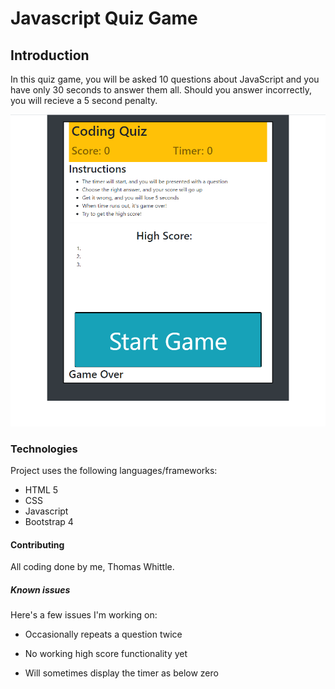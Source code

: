 # Javascript Quiz Game


## Introduction
   In this quiz game, you will be asked 10 questions about JavaScript and
   you have only 30 seconds to answer them all. Should you answer incorrectly, you will recieve a 5 second penalty.

![Quiz game screenshot](assets/quiz-screen.png)


### Technologies
Project uses the following languages/frameworks:
* HTML 5
* CSS
* Javascript
* Bootstrap 4

#### Contributing
All coding done by me, Thomas Whittle.

##### Known issues
Here's a few issues I'm working on:
* Occasionally repeats a question twice

* No working high score functionality yet

* Will sometimes display the timer as below zero